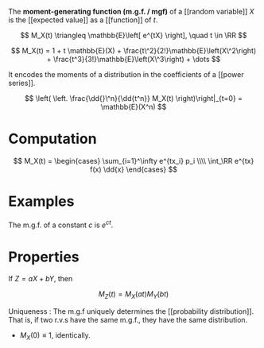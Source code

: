 The **moment-generating function (m.g.f. / mgf)** of a [[random variable]] $X$ is the [[expected value]] as a [[function]] of $t$.

$$
M_X(t) \triangleq \mathbb{E}\left[ e^{tX} \right], \quad t \in \RR
$$

$$
M_X(t) = 1 + t \mathbb{E}(X) + \frac{t\^2}{2!}\mathbb{E}\left(X\^2\right) + \frac{t^3}{3!}\mathbb{E}\left(X\^3\right) + \dots
$$

It encodes the moments of a distribution in the coefficients of a [[power series]].

$$
\left( \left. \frac{\dd{}\^n}{\dd{t^n}} M_X(t) \right)\right|_{t=0} = \mathbb{E}(X^n)
$$

# Computation

$$
M_X(t) = \begin{cases} \sum_{i=1}^\infty e^{tx_i} p_i \\\\ \int_\RR e^{tx} f(x) \dd{x} \end{cases}
$$

# Examples

The m.g.f. of a constant $c$ is $e^{ct}$.

# Properties

If $Z = aX + bY$, then 

$$
M_Z(t) = M_X(at)M_Y(bt)
$$

Uniqueness
: The m.g.f uniquely determines the [[probability distribution]]. That is, if two r.v.s have the same m.g.f., they have the same distribution.

* $M_X(0) \equiv 1$, identically.